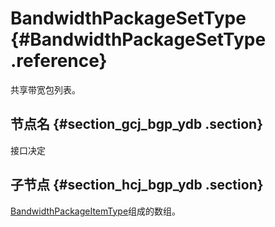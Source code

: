 # BandwidthPackageSetType {#BandwidthPackageSetType .reference}

共享带宽包列表。

## 节点名 {#section_gcj_bgp_ydb .section}

接口决定

## 子节点 {#section_hcj_bgp_ydb .section}

[BandwidthPackageItemType](cn.zh-CN/API参考/数据类型/BandwidthPackageItemType.md#)组成的数组。

